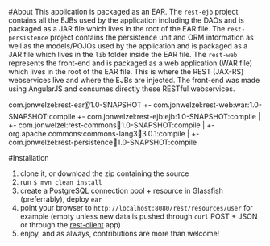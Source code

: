 #About
This application is packaged as an EAR. The `rest-ejb` project contains all the EJBs used by the application including the DAOs and is packaged as a JAR file which lives in the root of the EAR file. The `rest-persistence` project contains the persistence unit and ORM information as well as the models/POJOs used by the application and is packaged as a JAR file which lives in the `lib` folder inside the EAR file. The `rest-web` represents the front-end and is packaged as a web application (WAR file) which lives in the root of the EAR file. This is where the REST (JAX-RS) webservices live and where the EJBs are injected. The front-end was made using AngularJS and consumes directly these RESTful webservices.

com.jonwelzel:rest-ear:ear:1.0-SNAPSHOT
+- com.jonwelzel:rest-web:war:1.0-SNAPSHOT:compile
+- com.jonwelzel:rest-ejb:ejb:1.0-SNAPSHOT:compile
|  +- com.jonwelzel:rest-commons:jar:1.0-SNAPSHOT:compile
|  +- org.apache.commons:commons-lang3:jar:3.0.1:compile
|  +- com.jonwelzel:rest-persistence:jar:1.0-SNAPSHOT:compile


#Installation
1. clone it, or download the zip containing the source
2. run `$ mvn clean install`
3. create a PostgreSQL connection pool + resource in Glassfish (preferrably), deploy `ear`
4. point your browser to `http://localhost:8080/rest/resources/user` for example (empty unless new data is pushed through `curl` POST + JSON or through the [rest-client](https://github.com/jnwelzel/angular-rest-client) app)
5. enjoy, and as always, contributions are more than welcome!